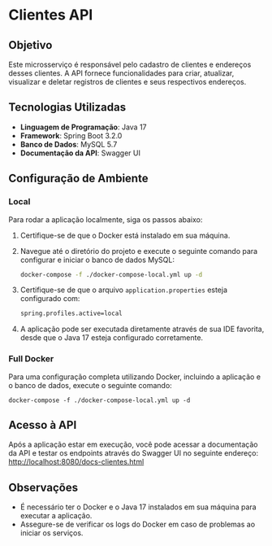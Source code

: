 # Clientes API

## Objetivo
Este microsserviço é responsável pelo cadastro de clientes e endereços desses clientes. A API fornece funcionalidades para criar, atualizar, visualizar e deletar registros de clientes e seus respectivos endereços.

## Tecnologias Utilizadas
- **Linguagem de Programação**: Java 17
- **Framework**: Spring Boot 3.2.0
- **Banco de Dados**: MySQL 5.7
- **Documentação da API**: Swagger UI

## Configuração de Ambiente

### Local
Para rodar a aplicação localmente, siga os passos abaixo:

1. Certifique-se de que o Docker está instalado em sua máquina.
2. Navegue até o diretório do projeto e execute o seguinte comando para configurar e iniciar o banco de dados MySQL:

   ```bash
   docker-compose -f ./docker-compose-local.yml up -d
3. Certifique-se de que o arquivo `application.properties` esteja configurado com:
      ```bash
   spring.profiles.active=local
4. A aplicação pode ser executada diretamente através de sua IDE favorita, desde que o Java 17 esteja configurado corretamente.

### Full Docker
Para uma configuração completa utilizando Docker, incluindo a aplicação e o banco de dados, execute o seguinte comando:

`docker-compose -f ./docker-compose-local.yml up -d`


## Acesso à API
Após a aplicação estar em execução, você pode acessar a documentação da API e testar os endpoints através do Swagger UI no seguinte endereço:
[http://localhost:8080/docs-clientes.html](http://localhost:8080/docs-clientes.html)

## Observações
- É necessário ter o Docker e o Java 17 instalados em sua máquina para executar a aplicação.
- Assegure-se de verificar os logs do Docker em caso de problemas ao iniciar os serviços.
